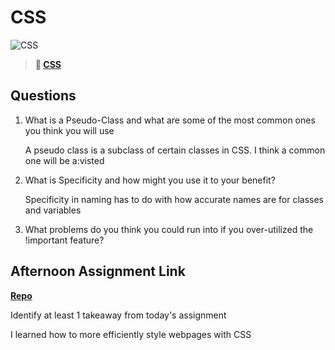 # CSS

![CSS](https://bcw.blob.core.windows.net/public/cssUnit/1411879719053976)

> **📖 [CSS](https://codeworksacademy.com/fs-student-guide/resources/wk1/03-CSS)**

## Questions

1. What is a Pseudo-Class and what are some of the most common ones you think you will use
    
    A pseudo class is a subclass of certain classes in CSS. I think a common one will be a:visted

2. What is Specificity and how might you use it to your benefit?

    Specificity in naming has to do with how accurate names are for classes and variables

3. What problems do you think you could run into if you over-utilized the !important feature?

## Afternoon Assignment Link

**[Repo](https://github.com/JacksonHagen/week1day2.git)**

Identify at least 1 takeaway from today's assignment

I learned how to more efficiently style webpages with CSS
